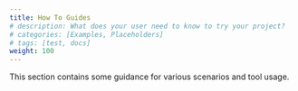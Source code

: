 ```yaml
---
title: How To Guides
# description: What does your user need to know to try your project?
# categories: [Examples, Placeholders]
# tags: [test, docs]
weight: 100
---
```


This section contains some guidance for various scenarios and tool usage.